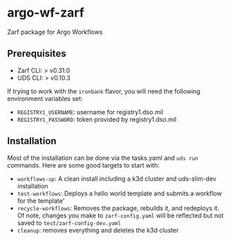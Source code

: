 # argo-wf-zarf
Zarf package for Argo Workflows

## Prerequisites
* Zarf CLI: > v0.31.0
* UDS CLI: > v0.10.3

If trying to work with the `ironbank` flavor, you will need the following environment variables set:
* `REGISTRY1_USERNAME`: username for registry1.dso.mil
* `REGISTRY1_PASSWORD`: token provided by registry1.dso.mil

## Installation
Most of the installation can be done via the tasks.yaml and `uds run` commands.  Here are some good targets to start with:
* `workflows-up`: A clean install including a k3d cluster and uds-slim-dev installation
* `test-workflows`: Deploys a hello world template and submits a workflow for the template'
* `recycle-workflows`: Removes the package, rebuilds it, and redeploys it.  Of note, changes you make to `zarf-config.yaml` will be reflected but not saved to `test/zarf-config-dev.yaml`
* `cleanup`: removes everything and deletes the k3d cluster
